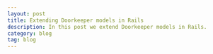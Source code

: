 ```yaml
---
layout: post
title: Extending Doorkeeper models in Rails
description: In this post we extend Doorkeeper models in Rails.
category: blog
tag: blog
---
```

